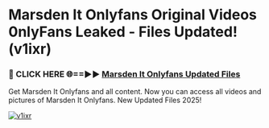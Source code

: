 # Marsden It Onlyfans Original Videos 0nlyFans Leaked - Files Updated! (v1ixr)

<h3>🔴 CLICK HERE 🌐==►► <a href="https://tinyurl.com/2wckxsce" rel="nofollow">Marsden It Onlyfans Updated Files</a></h3>

Get Marsden It Onlyfans and all content. Now you can access all videos and pictures of Marsden It Onlyfans. New Updated Files 2025!

[![v1ixr](https://i.imgur.com/AFduVYN.gif)](https://tinyurl.com/2wckxsce)
